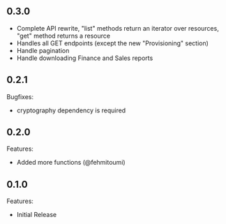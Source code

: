 ## 0.3.0

- Complete API rewrite, "list" methods return an iterator over resources, "get" method returns a resource 
- Handles all GET endpoints (except the new "Provisioning" section)
- Handle pagination
- Handle downloading Finance and Sales reports

## 0.2.1

Bugfixes:

  - cryptography dependency is required

## 0.2.0

Features:

  - Added more functions (@fehmitoumi)

## 0.1.0

Features:

  - Initial Release